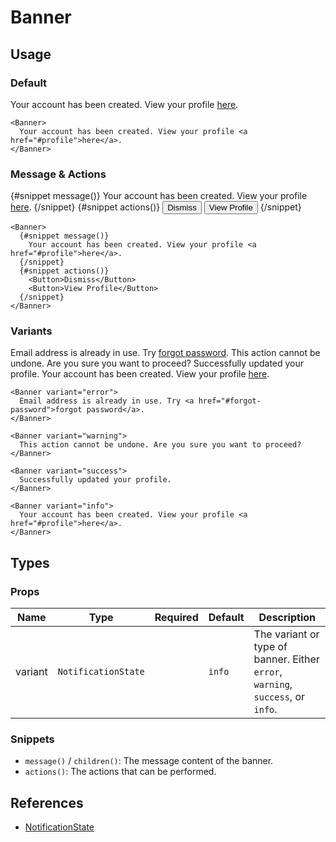 <script lang="ts">
import Banner from '$lib/components/Banner.svelte'
import Button from '$lib/components/Button.svelte'
import DocsExample from '$lib/components/utils/DocsExample.svelte'
</script>

# Banner

## Usage

### Default

<DocsExample>
  <Banner>
    Your account has been created. View your profile <a href="#profile">here</a>.
  </Banner>
</DocsExample>

```svelte
<Banner>
  Your account has been created. View your profile <a href="#profile">here</a>.
</Banner>
```

### Message & Actions

<DocsExample>
  <Banner>
    {#snippet message()}
      Your account has been created. View your profile <a href="#profile">here</a>.
    {/snippet}
    {#snippet actions()}
      <Button>Dismiss</Button>
      <Button>View Profile</Button>
    {/snippet}
  </Banner>
</DocsExample>

```svelte
<Banner>
  {#snippet message()}
    Your account has been created. View your profile <a href="#profile">here</a>.
  {/snippet}
  {#snippet actions()}
    <Button>Dismiss</Button>
    <Button>View Profile</Button>
  {/snippet}
</Banner>
```

### Variants

<DocsExample>
  <Banner variant="error">
    Email address is already in use. Try <a href="#forgot-password">forgot password</a>.
  </Banner>

  <Banner variant="warning">
    This action cannot be undone. Are you sure you want to proceed?
  </Banner>

  <Banner variant="success">
    Successfully updated your profile.
  </Banner>

  <Banner variant="info">
    Your account has been created. View your profile <a href="#profile">here</a>.
  </Banner>
</DocsExample>

```svelte
<Banner variant="error">
  Email address is already in use. Try <a href="#forgot-password">forgot password</a>.
</Banner>

<Banner variant="warning">
  This action cannot be undone. Are you sure you want to proceed?
</Banner>

<Banner variant="success">
  Successfully updated your profile.
</Banner>

<Banner variant="info">
  Your account has been created. View your profile <a href="#profile">here</a>.
</Banner>
```

## Types

### Props

| Name    | Type                | Required | Default | Description                                                                     |
| ------- | ------------------- | -------- | ------- | ------------------------------------------------------------------------------- |
| variant | `NotificationState` |          | `info`  | The variant or type of banner. Either `error`, `warning`, `success`, or `info`. |

### Snippets

- `message()` / `children()`: The message content of the banner.
- `actions()`: The actions that can be performed.

## References

- [NotificationState](/docs/types/notification#notificationstate)
